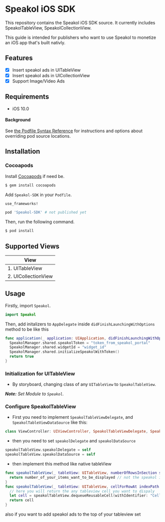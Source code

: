 # Speakol iOS SDK

This repository contains the Speakol iOS SDK source. It currently
includes SpeakolTableView, SpeakolCollectionView.

This guide is intended for publishers who want to use Speakol to monetize an iOS app that's built nativly.

## Features

- [x] Insert speakol ads in UITableView
- [x] Insert speakol ads in UICollectionView
- [x] Support Image/Video Ads

## Requirements

- iOS 10.0

#### Background

See
[the Podfile Syntax Reference](https://guides.cocoapods.org/syntax/podfile.html#pod)
for instructions and options about overriding pod source locations.


## Installation

### Cocoapods

Install [Cocoapods](https://cocoapods.org/#install) if need be.

```bash
$ gem install cocoapods
```

Add `Speakol-SDK` in your `Podfile`.

```ruby
use_frameworks!

pod 'Speakol-SDK' # not published yet
```
Then, run the following command.

```bash
$ pod install
```

## Supported Views

| View |
|---|
|1. UITableView | 
|2. UICollectionView |

## Usage

Firstly, import `Speakol`.

```swift
import Speakol
```
Then, add initalizers to `AppDelegate` inside `didFinishLaunchingWithOptions` method to be like this

```swift
func application(_ application: UIApplication, didFinishLaunchingWithOptions launchOptions: [UIApplication.LaunchOptionsKey: Any]?) -> Bool {
  SpeakolManager.shared.speakolToken = "token_from_speakol_portal"
  SpeakolManager.shared.widgetId = "widget_id"
  SpeakolManager.shared.initializeSpeakolWithToken()
  return true
}
```

### Initialization for UITableView

- By storyboard, changing class of any `UITableView` to `SpeakolTableView`.

_**Note:** Set Module to `Speakol`._

### Configure SpeakolTableView

- First you need to implement `SpeakolTableViewDelegate`, and `SpeakolTableViewDataSource` like this:

```swift
class ViewController: UIViewController, SpeakolTableViewDelegate, SpeakolTableViewDataSource
```

- then you need to set `speakolDelegate` and `speakolDataSource`

```swift
speakolTableView.speakolDelegate = self
speakolTableView.speakolDataSource = self
```
- then implement this method like native tableView

```swift
func speakolTableView(_ tableView: UITableView, numberOfRowsInSection section: Int) -> Int {
  return number_of_your_items_want_to_be_displayed // not the speakol items will be inserted in another section this section is used for the publisher items only
}
func speakolTableView(_ tableView: UITableView, cellForRowAt indexPath: IndexPath) -> UITableViewCell {
  // here you will return the any tableview cell you want to dispaly
  let cell = speakolTableView.dequeueReusableCell(withIdentifier: "Cell", for: indexPath) as UITableViewCell
  return cell
}
```
also if you want to add speakol ads to the top of your tableview set 
